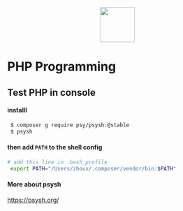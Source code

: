 
<div align="center">
  <img src="https://cdn.iconscout.com/icon/free/png-256/php-27-226042.png" width="80"/>
</div>


# PHP Programming

## Test PHP in console

#### installl

```bash
 $ composer g require psy/psysh:@stable
 $ psysh
```

#### then add `PATH` to the shell config

```bash
# add this line in .bash_profile
 export PATH="/Users/zhoux/.composer/vendor/bin:$PATH"
```

#### More about psysh

<https://psysh.org/>
